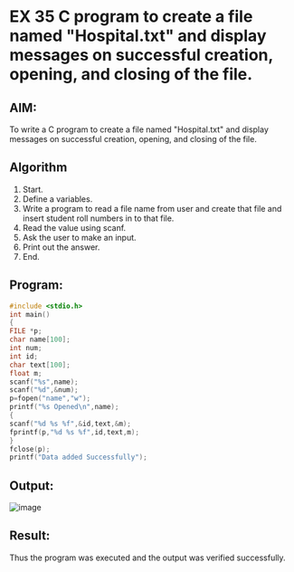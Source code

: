 # EX 35 C program to create a file named "Hospital.txt" and display messages on successful creation, opening, and closing of the file.
## AIM:
To write a C program to create a file named "Hospital.txt" and display messages on successful creation, opening, and closing of the file.

## Algorithm
1. Start.
2. Define a variables.
3. Write a program to read a file name from user and create that file and insert student 
roll numbers in to that file.
4. Read the value using scanf.
5. Ask the user to make an input.
6. Print out the answer.
7. End.
  

## Program:
```c
#include <stdio.h> 
int main()
{
FILE *p;
char name[100]; 
int num;
int id;
char text[100]; 
float m; 
scanf("%s",name);
scanf("%d",&num);
p=fopen("name","w"); 
printf("%s Opened\n",name);
{
scanf("%d %s %f",&id,text,&m); 
fprintf(p,"%d %s %f",id,text,m);
}
fclose(p);
printf("Data added Successfully");

```

## Output:
![image](https://github.com/user-attachments/assets/dd4d3a08-f352-4b98-8203-7cda232af675)



## Result:
Thus the program was executed and the output was verified successfully.
